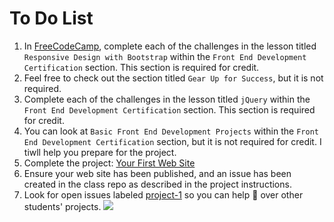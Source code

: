 # To Do List

1. In [FreeCodeCamp](https://www.freecodecamp.com), complete each of the challenges in the lesson titled `Responsive Design with Bootstrap` within the `Front End Development Certification` section. This section is required for credit.
1. Feel free to check out the section titled `Gear Up for Success`, but it is not required.
1. Complete each of the challenges in the lesson titled `jQuery` within the `Front End Development Certification` section. This section is required for credit.
1. You can look at `Basic Front End Development Projects` within the `Front End Development Certification` section, but it is not required for credit. I tiwll help you prepare for the project.
1. Complete the project: [Your First Web Site](/docs/project1.md)
1. Ensure your web site has been published, and an issue has been created in the class repo as described in the project instructions.
1. Look for open issues labeled [project-1](https://github.com/cop1000/cop1000/issues?q=is%3Aopen+is%3Aissue+label%3Aproject-1) so you can help :eyes: over other students' projects.
![](https://cloud.githubusercontent.com/assets/16547949/18461163/239939ea-792c-11e6-8eb5-261d59a2c549.png)
